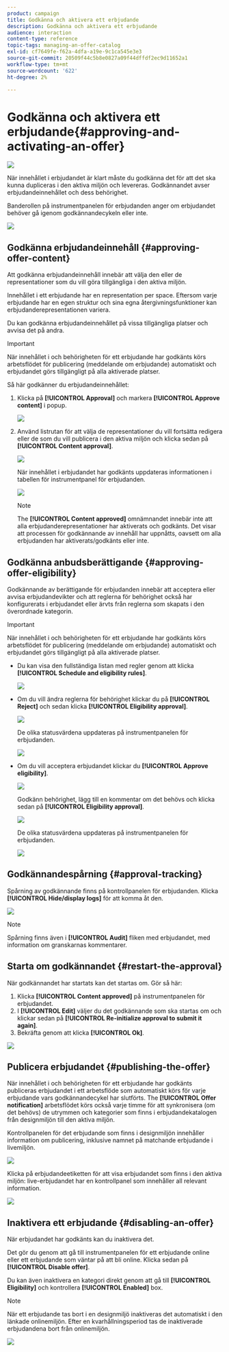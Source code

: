 ```yaml
---
product: campaign
title: Godkänna och aktivera ett erbjudande
description: Godkänna och aktivera ett erbjudande
audience: interaction
content-type: reference
topic-tags: managing-an-offer-catalog
exl-id: cf7649fe-f62a-4dfa-a19e-9c1ca545e3e3
source-git-commit: 20509f44c5b8e0827a09f44dffdf2ec9d11652a1
workflow-type: tm+mt
source-wordcount: '622'
ht-degree: 2%

---
```


# Godkänna och aktivera ett erbjudande{#approving-and-activating-an-offer}

![](../../assets/v7-only.svg)

När innehållet i erbjudandet är klart måste du godkänna det för att det ska kunna dupliceras i den aktiva miljön och levereras. Godkännandet avser erbjudandeinnehållet och dess behörighet.

Banderollen på instrumentpanelen för erbjudanden anger om erbjudandet behöver gå igenom godkännandecykeln eller inte.

![](assets/offer_validate_001.png)

## Godkänna erbjudandeinnehåll {#approving-offer-content}

Att godkänna erbjudandeinnehåll innebär att välja den eller de representationer som du vill göra tillgängliga i den aktiva miljön.

Innehållet i ett erbjudande har en representation per space. Eftersom varje erbjudande har en egen struktur och sina egna återgivningsfunktioner kan erbjudanderepresentationen variera.

Du kan godkänna erbjudandeinnehållet på vissa tillgängliga platser och avvisa det på andra.

>[!IMPORTANT]
>
>När innehållet i och behörigheten för ett erbjudande har godkänts körs arbetsflödet för publicering (meddelande om erbjudande) automatiskt och erbjudandet görs tillgängligt på alla aktiverade platser.

Så här godkänner du erbjudandeinnehållet:

1. Klicka på **[!UICONTROL Approval]** och markera **[!UICONTROL Approve content]** i popup.

   ![](assets/offer_validate_002.png)

1. Använd listrutan för att välja de representationer du vill fortsätta redigera eller de som du vill publicera i den aktiva miljön och klicka sedan på **[!UICONTROL Content approval]**.

   ![](assets/offer_validate_003.png)

   När innehållet i erbjudandet har godkänts uppdateras informationen i tabellen för instrumentpanel för erbjudanden.

   ![](assets/offer_validate_004.png)

   >[!NOTE]
   >
   >The **[!UICONTROL Content approved]** omnämnandet innebär inte att alla erbjudanderepresentationer har aktiverats och godkänts. Det visar att processen för godkännande av innehåll har uppnåtts, oavsett om alla erbjudanden har aktiverats/godkänts eller inte.

## Godkänna anbudsberättigande {#approving-offer-eligibility}

Godkännande av berättigande för erbjudanden innebär att acceptera eller avvisa erbjudandevikter och att reglerna för behörighet också har konfigurerats i erbjudandet eller ärvts från reglerna som skapats i den överordnade kategorin.

>[!IMPORTANT]
>
>När innehållet i och behörigheten för ett erbjudande har godkänts körs arbetsflödet för publicering (meddelande om erbjudande) automatiskt och erbjudandet görs tillgängligt på alla aktiverade platser.

* Du kan visa den fullständiga listan med regler genom att klicka **[!UICONTROL Schedule and eligibility rules]**.

   ![](assets/offer_validate_005.png)

* Om du vill ändra reglerna för behörighet klickar du på **[!UICONTROL Reject]** och sedan klicka **[!UICONTROL Eligibility approval]**.

   ![](assets/offer_validate_007.png)

   De olika statusvärdena uppdateras på instrumentpanelen för erbjudanden.

   ![](assets/offer_validate_006.png)

* Om du vill acceptera erbjudandet klickar du **[!UICONTROL Approve eligibility]**.

   ![](assets/offer_validate_008.png)

   Godkänn behörighet, lägg till en kommentar om det behövs och klicka sedan på **[!UICONTROL Eligibility approval]**.

   ![](assets/offer_validate_009.png)

   De olika statusvärdena uppdateras på instrumentpanelen för erbjudanden.

   ![](assets/offer_validate_010.png)

## Godkännandespårning {#approval-tracking}

Spårning av godkännande finns på kontrollpanelen för erbjudanden. Klicka **[!UICONTROL Hide/display logs]** för att komma åt den.

![](assets/offer_validate_012.png)

>[!NOTE]
>
>Spårning finns även i **[!UICONTROL Audit]** fliken med erbjudandet, med information om granskarnas kommentarer.

## Starta om godkännandet {#restart-the-approval}

När godkännandet har startats kan det startas om. Gör så här:

1. Klicka **[!UICONTROL Content approved]** på instrumentpanelen för erbjudandet.
1. I **[!UICONTROL Edit]** väljer du det godkännande som ska startas om och klickar sedan på **[!UICONTROL Re-initialize approval to submit it again]**.
1. Bekräfta genom att klicka **[!UICONTROL Ok]**.

![](assets/offer_validate_013.png)

## Publicera erbjudandet {#publishing-the-offer}

När innehållet i och behörigheten för ett erbjudande har godkänts publiceras erbjudandet i ett arbetsflöde som automatiskt körs för varje erbjudande vars godkännandecykel har slutförts. The **[!UICONTROL Offer notification]** arbetsflödet körs också varje timme för att synkronisera (om det behövs) de utrymmen och kategorier som finns i erbjudandekatalogen från designmiljön till den aktiva miljön.

Kontrollpanelen för det erbjudande som finns i designmiljön innehåller information om publicering, inklusive namnet på matchande erbjudande i livemiljön.

![](assets/offer_golive_001.png)

Klicka på erbjudandeetiketten för att visa erbjudandet som finns i den aktiva miljön: live-erbjudandet har en kontrollpanel som innehåller all relevant information.

![](assets/offer_golive_002.png)

## Inaktivera ett erbjudande {#disabling-an-offer}

När erbjudandet har godkänts kan du inaktivera det.

Det gör du genom att gå till instrumentpanelen för ett erbjudande online eller ett erbjudande som väntar på att bli online. Klicka sedan på **[!UICONTROL Disable offer]**.

Du kan även inaktivera en kategori direkt genom att gå till **[!UICONTROL Eligibility]** och kontrollera **[!UICONTROL Enabled]** box.

>[!NOTE]
>
>När ett erbjudande tas bort i en designmiljö inaktiveras det automatiskt i den länkade onlinemiljön. Efter en kvarhållningsperiod tas de inaktiverade erbjudandena bort från onlinemiljön.

![](assets/offer_preview_deactivate.png)
